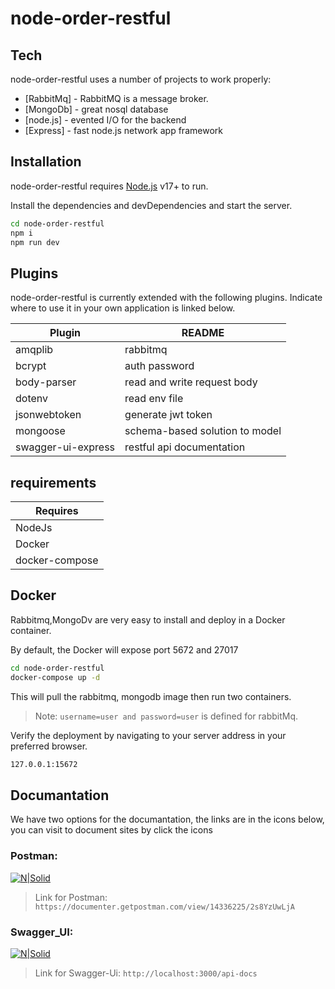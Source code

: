 # node-order-restful

## Tech

node-order-restful uses a number of projects to work properly:

- [RabbitMq] - RabbitMQ is a message broker.
- [MongoDb] - great nosql database
- [node.js] - evented I/O for the backend
- [Express] - fast node.js network app framework 


## Installation

node-order-restful requires [Node.js](https://nodejs.org/) v17+ to run.

Install the dependencies and devDependencies and start the server.

```sh
cd node-order-restful
npm i
npm run dev
```

## Plugins

node-order-restful is currently extended with the following plugins.
Indicate where to use it in your own application is linked below.

| Plugin | README |
| ------ | ------ |
| amqplib| rabbitmq|
| bcrypt| auth password |
| body-parser | read and write request body |
| dotenv | read env file |
| jsonwebtoken | generate jwt token |
| mongoose | schema-based solution to model |
| swagger-ui-express| restful api documentation|

## requirements
| Requires |
| -------|
| NodeJs|
| Docker |
| docker-compose|

## Docker

Rabbitmq,MongoDv are very easy to install and deploy in a Docker container.

By default, the Docker will expose port 5672 and 27017

```sh
cd node-order-restful
docker-compose up -d
```

This will pull the rabbitmq, mongodb image then run two containers.


> Note: `username=user and password=user` is defined for rabbitMq.

Verify the deployment by navigating to your server address in
your preferred browser.

```sh
127.0.0.1:15672
```
## Documantation
We have two options for the documantation, the links are in the icons below, you can visit to document sites by click the icons

### Postman: 
[![N|Solid](https://www.svgrepo.com/show/306590/postman.svg)](https://documenter.getpostman.com/view/14336225/2s8YzUwLjA) 
> Link for Postman: `https://documenter.getpostman.com/view/14336225/2s8YzUwLjA`
### Swagger_UI:
[![N|Solid](https://www.svgrepo.com/show/374111/swagger.svg)](http://localhost:3000/api-docs/) 
> Link for Swagger-Ui: `http://localhost:3000/api-docs`